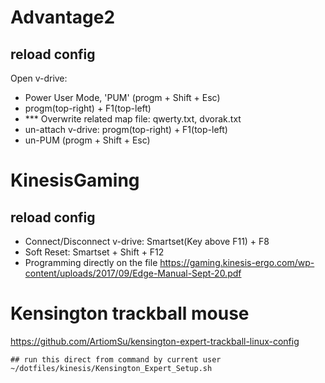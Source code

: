 # Advantage2

## reload config
Open v-drive:
- Power User Mode, 'PUM' (progm + Shift + Esc)
- progm(top-right) + F1(top-left)
- *** Overwrite related map file: qwerty.txt, dvorak.txt
- un-attach v-drive: progm(top-right) + F1(top-left)
- un-PUM            (progm + Shift + Esc)

# KinesisGaming

## reload config
- Connect/Disconnect v-drive: Smartset(Key above F11) + F8
- Soft Reset: Smartset + Shift + F12
- Programming directly on the file
  https://gaming.kinesis-ergo.com/wp-content/uploads/2017/09/Edge-Manual-Sept-20.pdf

# Kensington trackball mouse

https://github.com/ArtiomSu/kensington-expert-trackball-linux-config

	## run this direct from command by current user
	~/dotfiles/kinesis/Kensington_Expert_Setup.sh
